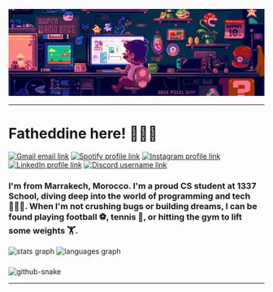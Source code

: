 ![68747470733a2f2f7265732e636c6f7564696e6172792e636f6d2f7375706572666f6c696f2f696d6167652f75706c6f61642f76313632303638393937392f363837343734373037333361326632663639326537303639366536393664363732653633366636643266366637323639363736393665363136](https://github.com/fatheddine-bicane/fatheddine-bicane/blob/main/ezgif.com-crop.gif?raw=true)


---
<h1 align="left">Fatheddine here! 👨🏻‍💻</h1>

[![Gmail email link](https://img.shields.io/badge/Gmail-D14836?&style=for-the-badge&logo=gmail&logoColor=white)](mailto:fatheddine04@gmail.com)
[![Spotify profile link](https://img.shields.io/badge/Spotify-1ED760?&style=for-the-badge&logo=spotify&logoColor=white)](https://open.spotify.com/user/31jtt4uoy5b3yzqhex73ikdxalqm?si=5ceb582b7eaa40d5)
[![Instagram profile link](https://img.shields.io/badge/Instagram-E4405F?&style=for-the-badge&logo=instagram&logoColor=white)](https://www.instagram.com/fatheddinebicane)
[![LinkedIn profile link](https://img.shields.io/badge/LinkedIn-0077B5?&style=for-the-badge&logo=linkedin&logoColor=white)](https://www.linkedin.com/in/fatheddine-bicane-b55967343/)
[![Discord username link](https://img.shields.io/badge/Discord-5865F2?&style=for-the-badge&logo=discord&logoColor=white)](https://discord.com/users/587878778710130692)



<h3 align="left">I'm from Marrakech, Morocco. I'm a proud CS student at 1337 School, diving deep into the world of programming and tech 👨🏻‍💻. When I'm not crushing bugs or building dreams, I can be found playing football ⚽️, tennis 🎾, or hitting the gym to lift some weights 🏋.</h3>

<div align="left">
  <img src="https://github-readme-stats.vercel.app/api?username=fatheddine-bicane&hide_title=false&hide_rank=false&show_icons=true&include_all_commits=true&count_private=true&disable_animations=false&theme=onedark&locale=en&hide_border=false" height="149" alt="stats graph"  />
  <img src="https://github-readme-stats.vercel.app/api/top-langs?username=fatheddine-bicane&locale=en&hide_title=false&layout=compact&card_width=320&langs_count=5&theme=onedark&hide_border=false" height="150" alt="languages graph"  />
</div>

###

<!-- <img align="right" height="150" src="https://cdna.artstation.com/p/assets/images/images/060/460/880/original/pixel-jeff-chill-mario-2023-2.gif?1678633376"  /> -->



<picture>
  <source media="(prefers-color-scheme: dark)" srcset="https://raw.githubusercontent.com/fatheddine-bicane/fatheddine-bicane/output/github-snake-dark.svg" />
  <source media="(prefers-color-scheme: light)" srcset="https://raw.githubusercontent.com/fatheddine-bicane/fatheddine-bicane/output/github-snake.svg" />
  <img alt="github-snake" src="https://raw.githubusercontent.com/tobiasmeyhoefer/tobiasmeyhoefer/output/github-snake.svg" />
</picture>

---

<!-- Proudly created with GPRM ( https://gprm.itsvg.in ) -->
